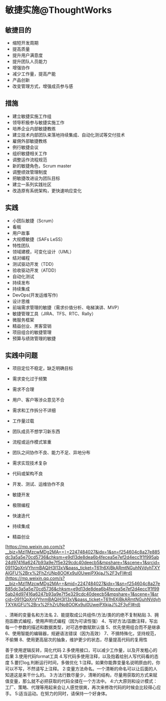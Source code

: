 # 敏捷实施@ThoughtWorks

## 敏捷目的

- 缩短开发周期
- 提高质量
- 提升用户满意度
- 提升团队人员能力
- 增强协作
- 减少工作量，提高产能
- 产品创新
- 改变管理方式，增强成员参与感

## 措施

- 建立敏捷实施工作组
- 领导积极参与敏捷实施工作
- 培养企业内部敏捷教练
- 建立技术内部团队来落地持续集成、自动化测试等交付技术
- 雇佣外部敏捷教练
- 例行敏捷会议
- 组织敏捷相关工作
- 调整运作流程规范
- 新的敏捷角色，Scrum master
- 调整绩效管理制度
- 把敏捷改进设为团队目标
- 建立一系列实践社区
- 改造原有系统架构，更快速响应变化

## 实践

- 小团队敏捷（Scrum）
- 看板
- 用户故事
- 大规模敏捷（SAFs LeSS）
- 特性团队
- 领域建模，可变化设计（UML）
- 结对编程
- 测试驱动开发（TDD）
- 验收驱动开发（ATDD）
- 自动化测试
- 持续发布
- 持续集成
- DevOps(开发运维写作)
- 设计思维
- 前端需求管理的敏捷（需求价值分析、电梯演讲、MVP）
- 敏捷管理工具（JIRA、TFS、RTC、Rally）
- 微服务框架
- 精益创业、黑客营销
- 项目组合的敏捷管理
- 预算与绩效管理的敏捷

## 实践中问题

- 项目定位不稳定，缺乏明确目标
- 需求变化过于频繁
- 需求不合理
- 用户、客户等涉众意见不合
- 需求和工作拆分不详细
- 工作量过载
- 团队成员不想学习新东西
- 流程或运作模式笨重
- 团队之间协作不良、能力不足、异地分布
- 需求实现技术复杂
- 代码或架构不良
- 开发、测试、运维协作不良

- 敏捷开发

- 极限编程
- 快速迭代
- 持续集成
- 精益创业

[https://mp.weixin.qq.com/s?__biz=MzI1MzcwMDg2MA==∣=2247484027&idx=1&sn=f254604c8a27e885dc3a5a5e70cd5736&chksm=e9d13de8dea6b4fecea5e7ef2d4ecc1f1f995ab24d97416a6247b93a9e7f5e329cdc40deecb5&mpshare=1&scene=1&srcid=0911QpXnVYhrmBAQiH3l13xV&pass_ticket=T61h6XjBkARmtNGuhNVdyhTXYAlGFU%2Brx%2FhZrUNp8OOKx9ul0UwejPXkjaJ%2F3yFI#rd](https://mp.weixin.qq.com/s?__biz=MzI1MzcwMDg2MA==&mid=2247484027&idx=1&sn=f254604c8a27e885dc3a5a5e70cd5736&chksm=e9d13de8dea6b4fecea5e7ef2d4ecc1f1f995ab24d97416a6247b93a9e7f5e329cdc40deecb5&mpshare=1&scene=1&srcid=0911QpXnVYhrmBAQiH3l13xV&pass_ticket=T61h6XjBkARmtNGuhNVdyhTXYAlGFU%2Brx%2FhZrUNp8OOKx9ul0UwejPXkjaJ%2F3yFI#rd)


、清晰的变量名和方法名
2、能提取成公共组件/方法/类的的绝不复制粘贴
3、拥抱函数式编程，使用声明式编程（因为可读性强）
4、写好方法/函数注释，写出每一个参数的描述和数据类型，对可选参数赋默认值
5、优先使用组合而不是继承
6、使用智能的编辑器，规避语法错误（因为高效）
7、不搞特殊化，坚持规范，不偷懒
8、使用更高层次的抽象，维护更少的状态，尽量提高代码的复用性

善于使用逻辑反转，简化代码
2.多使用接口，可以减少工作量，以及开发粗心的后果
3.使用代码format工具
4.写代码多使用注释，以及抱着给别人写代码看的态度
5.要打log,判断运行时间，多做优化
1:注释。如果你能靠变量名说明原由的，你可以不写，不然请写上注释。
2:变量方法命名。一个清晰的命名可以让后面的人知道这是来干什么的。
3:方法行数尽量少，清晰的结构，尽量用获取的方式来赋值变量，那么就不必把获取的代码全揉在一个方法中。
4:六大原则和设计模式：工厂、策略、代理等用起来会让人感觉很爽，再次来修改代码的时候会比较得心应手。
5:适当运动。在努力的同时，请保持一个好身体。
